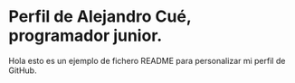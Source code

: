 # Perfil de Alejandro Cué, programador junior.

Hola esto es un ejemplo de fichero README para personalizar mi perfil de GitHub.


